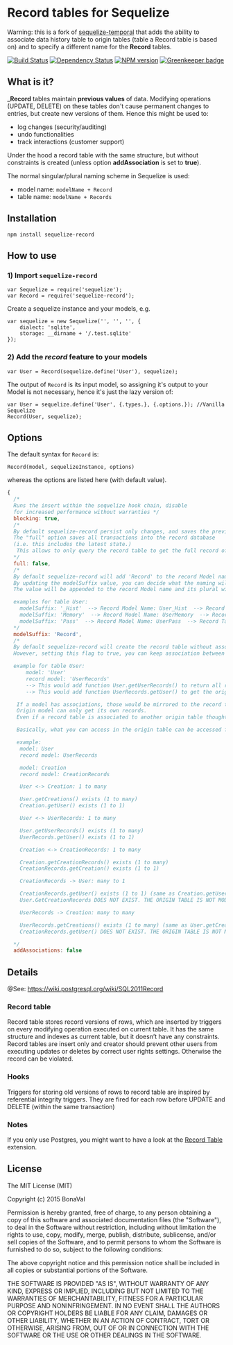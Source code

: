 Record tables for Sequelize
===============================

Warning: this is a fork of [sequelize-temporal](https://github.com/opencollective/sequelize-historical) that adds the ability to associate data history table to origin tables (table a Record table is based on) and to specify a different name for the __Record__ tables.

[![Build Status](https://travis-ci.org/kurisutofu/sequelize-record.svg?branch=master)](https://travis-ci.org/opencollective/sequelize-record) [![Dependency Status](https://david-dm.org/kurisutofu/sequelize-record.svg)](https://david-dm.org/opencollective/sequelize-record) [![NPM version](https://img.shields.io/npm/v/sequelize-record.svg)](https://www.npmjs.com/package/sequelize-record) [![Greenkeeper badge](https://badges.greenkeeper.io/kurisutofu/sequelize-record.svg)](https://greenkeeper.io/)


What is it?
-----------

___Record__ tables maintain __previous values__ of data. Modifying operations (UPDATE, DELETE) on these tables don't cause permanent changes to entries, but create new versions of them. Hence this might be used to:

- log changes (security/auditing)
- undo functionalities
- track interactions (customer support)

Under the hood a record table with the same structure, but without constraints is created (unless option __addAssociation__ is set to __true__).

The normal singular/plural naming scheme in Sequelize is used:

- model name: `modelName + Record`
- table name: `modelName + Records`

Installation
------------

```
npm install sequelize-record
```

How to use
----------

### 1) Import `sequelize-record`

```
var Sequelize = require('sequelize');
var Record = require('sequelize-record');
```

Create a sequelize instance and your models, e.g.

```
var sequelize = new Sequelize('', '', '', {
	dialect: 'sqlite',
	storage: __dirname + '/.test.sqlite'
});
```

### 2) Add the *record* feature to your models

```
var User = Record(sequelize.define('User'), sequelize);
```

The output of `Record` is its input model, so assigning it's output to your
Model is not necessary, hence it's just the lazy version of:

```
var User = sequelize.define('User', {.types.}, {.options.}); //Vanilla Sequelize
Record(User, sequelize);
```

Options
-------

The default syntax for `Record` is:

`Record(model, sequelizeInstance, options)`

whereas the options are listed here (with default value).

```js
{
  /* 
  Runs the insert within the sequelize hook chain, disable
  for increased performance without warranties */
  blocking: true,
  /* 
  By default sequelize-record persist only changes, and saves the previous state in the record table.
  The "full" option saves all transactions into the record database
  (i.e. this includes the latest state.)
   This allows to only query the record table to get the full record of an entity.
  */
  full: false,
  /* 
  By default sequelize-record will add 'Record' to the record Model name and 'Records' to the record table.
  By updating the modelSuffix value, you can decide what the naming will be.
  The value will be appended to the record Model name and its plural will be appended to the record tablename.

  examples for table User:
	modelSuffix: '_Hist'  --> Record Model Name: User_Hist  --> Record Table Name: User_Hists  
	modelSuffix: 'Memory'  --> Record Model Name: UserMemory  --> Record Table Name: UserMemories
	modelSuffix: 'Pass'  --> Record Model Name: UserPass  --> Record Table Name: UserPasses
  */
  modelSuffix: 'Record',
  /* 
  By default sequelize-record will create the record table without associations.
  However, setting this flag to true, you can keep association between the record table and the table with the latest value (origin).

  example for table User:
	  model: 'User'
	  record model: 'UserRecords'
	  --> This would add function User.getUserRecords() to return all record entries for that user entry.
	  --> This would add function UserRecords.getUser() to get the original user from an record.

   If a model has associations, those would be mirrored to the record table.
   Origin model can only get its own records.
   Even if a record table is associated to another origin table thought a foreign key field, the record table is not accessible from that origin table

   Basically, what you can access in the origin table can be accessed from the record table.

   example:
	model: User
	record model: UserRecords

	model: Creation
	record model: CreationRecords

	User <-> Creation: 1 to many

	User.getCreations() exists (1 to many)
	Creation.getUser() exists (1 to 1)	

	User <-> UserRecords: 1 to many

	User.getUserRecords() exists (1 to many)
	UserRecords.getUser() exists (1 to 1)

	Creation <-> CreationRecords: 1 to many

	Creation.getCreationRecords() exists (1 to many)
	CreationRecords.getCreation() exists (1 to 1)

	CreationRecords -> User: many to 1

	CreationRecords.getUser() exists (1 to 1) (same as Creation.getUser())
	User.GetCreationRecords DOES NOT EXIST. THE ORIGIN TABLE IS NOT MODIFIED.

	UserRecords -> Creation: many to many

	UserRecords.getCreations() exists (1 to many) (same as User.getCreations())
	CreationRecords.getUser() DOES NOT EXIST. THE ORIGIN TABLE IS NOT MODIFIED.

  */
  addAssociations: false
```

Details
--------

@See: https://wiki.postgresql.org/wiki/SQL2011Record

### Record table

Record table stores record versions of rows, which are inserted by triggers on every modifying operation executed on current table. It has the same structure and indexes as current table, but it doesn’t have any constraints. Record tables are insert only and creator should prevent other users from executing updates or deletes by correct user rights settings. Otherwise the record can be violated.

### Hooks

Triggers for storing old versions of rows to record table are inspired by referential integrity triggers. They are fired for each row before UPDATE and DELETE (within the same transaction)

### Notes

If you only use Postgres, you might want to have a look at the [Record Table](https://github.com/arkhipov/record_tables) extension.

License
-------

The MIT License (MIT)

Copyright (c) 2015 BonaVal

Permission is hereby granted, free of charge, to any person obtaining a copy
of this software and associated documentation files (the "Software"), to deal
in the Software without restriction, including without limitation the rights
to use, copy, modify, merge, publish, distribute, sublicense, and/or sell
copies of the Software, and to permit persons to whom the Software is
furnished to do so, subject to the following conditions:

The above copyright notice and this permission notice shall be included in all
copies or substantial portions of the Software.

THE SOFTWARE IS PROVIDED "AS IS", WITHOUT WARRANTY OF ANY KIND, EXPRESS OR
IMPLIED, INCLUDING BUT NOT LIMITED TO THE WARRANTIES OF MERCHANTABILITY,
FITNESS FOR A PARTICULAR PURPOSE AND NONINFRINGEMENT. IN NO EVENT SHALL THE
AUTHORS OR COPYRIGHT HOLDERS BE LIABLE FOR ANY CLAIM, DAMAGES OR OTHER
LIABILITY, WHETHER IN AN ACTION OF CONTRACT, TORT OR OTHERWISE, ARISING FROM,
OUT OF OR IN CONNECTION WITH THE SOFTWARE OR THE USE OR OTHER DEALINGS IN THE
SOFTWARE.
